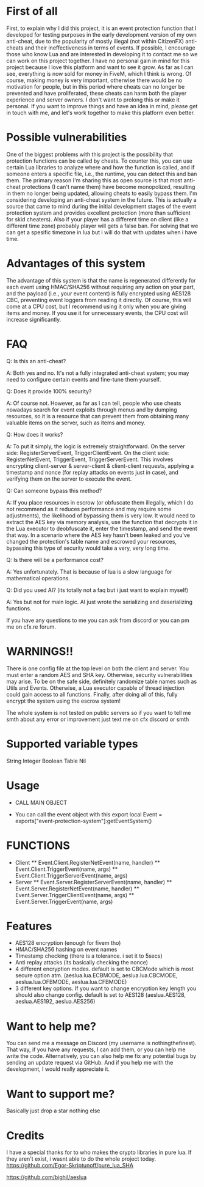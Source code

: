 # First of all
First, to explain why I did this project, it is an event protection function that I developed for testing purposes in the early development version of my own anti-cheat, due to the popularity of mostly illegal (not within CitizenFX) anti-cheats and their ineffectiveness in terms of events. If possible, I encourage those who know Lua and are interested in developing it to contact me so we can work on this project together. I have no personal gain in mind for this project because I love this platform and want to see it grow. As far as I can see, everything is now sold for money in FiveM, which I think is wrong. Of course, making money is very important, otherwise there would be no motivation for people, but in this period where cheats can no longer be prevented and have proliferated, these cheats can harm both the player experience and server owners. I don't want to prolong this or make it personal. If you want to improve things and have an idea in mind, please get in touch with me, and let's work together to make this platform even better.

# Possible vulnerabilities
One of the biggest problems with this project is the possibility that protection functions can be called by cheats. To counter this, you can use certain Lua libraries to analyze where and how the function is called, and if someone enters a specific file, i.e., the runtime, you can detect this and ban them. The primary reason I'm sharing this as open source is that most anti-cheat protections (I can't name them) have become monopolized, resulting in them no longer being updated, allowing cheats to easily bypass them. I'm considering developing an anti-cheat system in the future. This is actually a source that came to mind during the initial development stages of the event protection system and provides excellent protection (more than sufficient for skid cheaters). Also if your player has a different time on client (like a different time zone) probably player will gets a false ban. For solving that we can get a spesific timezone in lua but i will do that with updates when i have time.

# Advantages of this system
The advantage of this system is that the name is regenerated differently for each event using HMAC/SHA256 without requiring any action on your part, and the payload (i.e., your event content) is fully encrypted using AES128 CBC, preventing event loggers from reading it directly. Of course, this will come at a CPU cost, but I recommend using it only when you are giving items and money. If you use it for unnecessary events, the CPU cost will increase significantly.

# FAQ
Q: Is this an anti-cheat?

A: Both yes and no. It's not a fully integrated anti-cheat system; you may need to configure certain events and fine-tune them yourself.

Q: Does it provide 100% security?

A: Of course not. However, as far as I can tell, people who use cheats nowadays search for event exploits through menus and by dumping resources, so it is a resource that can prevent them from obtaining many valuable items on the server, such as items and money.

Q: How does it works?

A: To put it simply, the logic is extremely straightforward. On the server side: RegisterServerEvent, TriggerClientEvent. On the client side: RegisterNetEvent, TriggerEvent, TriggerServerEvent. This involves encrypting client-server & server-client & client-client requests, applying a timestamp and nonce (for replay attacks on events just in case), and verifying them on the server to execute the event.

Q: Can someone bypass this method?

A: If you place resources in escrow (or obfuscate them illegally, which I do not recommend as it reduces performance and may require some adjustments), the likelihood of bypassing them is very low. It would need to extract the AES key via memory analysis, use the function that decrypts it in the Lua executor to deobfuscate it, enter the timestamp, and send the event that way. In a scenario where the AES key hasn't been leaked and you've changed the protection's table name and escrowed your resources, bypassing this type of security would take a very, very long time.

Q: Is there will be a performance cost?

A: Yes unfortunately. That is because of lua is a slow language for mathematical operations.

Q: Did you used AI? (its totally not a faq but i just want to explain myself)

A: Yes but not for main logic. AI just wrote the serializing and deserializing functions.

If you have any questions to me you can ask from discord or you can pm me on cfx.re forum.

# WARNINGS!!
There is one config file at the top level on both the client and server. You must enter a random AES and SHA key. Otherwise, security vulnerabilities may arise. To be on the safe side, definitely randomize table names such as Utils and Events. Otherwise, a Lua executor capable of thread injection could gain access to all functions. Finally, after doing all of this, fully encrypt the system using the escrow system!

The whole system is not tested on public servers so if you want to tell me smth about any error or improvement just text me on cfx discord or smth 

# Supported variable types
String
Integer
Boolean
Table
Nil

# Usage
* CALL MAIN OBJECT
- You can call the event object with this export
local Event = exports["event-protection-system"]:getEventSystem()

# FUNCTIONS
* Client
** Event.Client.RegisterNetEvent(name, handler)
** Event.Client.TriggerEvent(name, args)
** Event.Client.TriggerServerEvent(name, args)
* Server
** Event.Server.RegisterServerEvent(name, handler)
** Event.Server.RegisterNetEvent(name, handler)
** Event.Server.TriggerClientEvent(name, args)
** Event.Server.TriggerEvent(name, args)

# Features
* AES128 encryption (enough for fivem tho)
* HMAC/SHA256 hashing on event names
* Timestamp checking (there is a tolerance. i set it to 5secs)
* Anti replay attacks (its basically checking the nonce)
* 4 different encryption modes. default is set to CBCMode which is most secure option atm. (aeslua.lua.ECBMODE, aeslua.lua.CBCMODE, aeslua.lua.OFBMODE, aeslua.lua.CFBMODE)
* 3 different key options. If you want to change encryption key length you should also change config. default is set to AES128 (aeslua.AES128, aeslua.AES192, aeslua.AES256)

# Want to help me?
You can send me a message on Discord (my username is nothingthefinest). That way, if you have any requests, I can add them, or you can help me write the code. Alternatively, you can also help me fix any potential bugs by sending an update request via GitHub. And if you help me with the development, I would really appreciate it.

# Want to support me?
Basically just drop a star nothing else

# Credits
I have a special thanks for to who makes the crypto libraries in pure lua. If they aren't exist, i wasnt able to do the whole project today. 
https://github.com/Egor-Skriptunoff/pure_lua_SHA

https://github.com/bighil/aeslua


